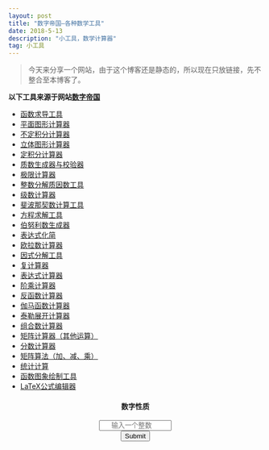 ```yaml
---
layout: post
title: "数字帝国—各种数学工具"
date: 2018-5-13 
description: "小工具，数学计算器"
tag: 小工具
--- 
```


> 今天来分享一个网站，由于这个博客还是静态的，所以现在只放链接，先不整合至本博客了。

**以下工具来源于网站**[**数字帝国**](https://zh.numberempire.com/)

- [函数求导工具](https://zh.numberempire.com/derivativecalculator.php)
- [平面图形计算器](https://zh.numberempire.com/2d_shape_calculators.php)
- [不定积分计算器](https://zh.numberempire.com/integralcalculator.php)
- [立体图形计算器](https://zh.numberempire.com/3d_shape_calculators.php)
- [定积分计算器](https://zh.numberempire.com/definiteintegralcalculator.php)
- [质数生成器与校验器](https://zh.numberempire.com/primenumbers.php)
- [极限计算器](https://zh.numberempire.com/limitcalculator.php)
- [整数分解质因数工具](https://zh.numberempire.com/numberfactorizer.php)
- [级数计算器](https://zh.numberempire.com/seriescalculator.php)
- [斐波那契数计算工具](https://zh.numberempire.com/fibonaccinumbers.php)
- [方程求解工具](https://zh.numberempire.com/equationsolver.php)
- [伯努利数生成器](https://zh.numberempire.com/bernoullinumbers.php)
- [表达式化简](https://zh.numberempire.com/simplifyexpression.php)
- [欧拉数计算器](https://zh.numberempire.com/eulernumbers.php)
- [因式分解工具](https://zh.numberempire.com/factoringcalculator.php)
- [复计算器](https://zh.numberempire.com/complexnumberscalculator.php)
- [表达式计算器](https://zh.numberempire.com/expressioncalculator.php)
- [阶乘计算器](https://zh.numberempire.com/factorialcalculator.php)
- [反函数计算器](https://zh.numberempire.com/inversefunctioncalculator.php)
- [伽马函数计算器](https://zh.numberempire.com/gammafunctioncalculator.php)
- [泰勒展开计算器](https://zh.numberempire.com/taylorseriesexpansion.php)
- [组合数计算器](https://zh.numberempire.com/combinatorialcalculator.php)
- [矩阵计算器（其他运算）](https://zh.numberempire.com/matrixcalculator.php)
- [分数计算器](https://zh.numberempire.com/fractionscalculator.php)
- [矩阵算法（加、减、乘）](https://zh.numberempire.com/matrixbinarycalculator.php)
- [统计计算](https://zh.numberempire.com/statisticscalculator.php)
- [函数图象绘制工具](https://zh.numberempire.com/graphingcalculator.php)
- [LaTeX公式编辑器](https://zh.numberempire.com/latexequationeditor.php)

<div align="center">
<form action="https://zh.numberempire.com/" method="post">
<h4>数字性质</h4>
<input type="number" min="1" max="1000000000000" name="n" placeholder="输入一个整数" title="输入一个整数" required="" class="full_width_60" style="text-align:center;" maxlength="12">
<br>
<input type="submit" value="Submit">
</form>
</div>
